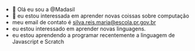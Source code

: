 - 👋 Olá eu sou a @Madasil
- 👀 eu estou interessada em aprender novas coissas sobre computação
- meu email de contato é silva.reis.maria@escola.pr.gov.br
- eu estou interessado em aprender novas linguagens.
- eu estou aprendendo a programar recentemente a linguagem de Javascript e Scratch
